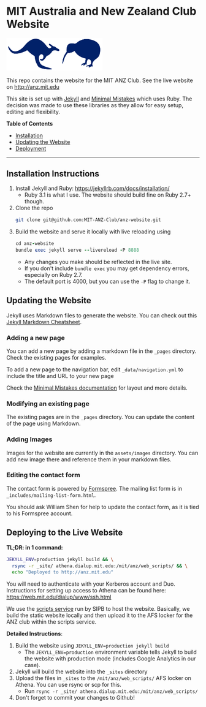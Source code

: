 # MIT Australia and New Zealand Club Website
<img src="assets/images/anz-logo.png" alt="MIT" width="250" style="align:center"/>

This repo contains the website for the MIT ANZ Club.
See the live website on http://anz.mit.edu

This site is set up with [Jekyll](https://github.com/jekyll/jekyll) and 
[Minimal Mistakes](https://github.com/mmistakes/minimal-mistakes) which uses Ruby.
The decision was made to use these libraries as they allow for easy setup, editing and flexibility.


**Table of Contents**

- [Installation](#installation-instructions)
- [Updating the Website](#updating-the-website)
- [Deployment](#deploying-to-the-live-website)

___

## Installation Instructions
1. Install Jekyll and Ruby: https://jekyllrb.com/docs/installation/
   - Ruby 3.1 is what I use. The website should build fine on Ruby 2.7+ though.
2. Clone the repo
   ```bash
   git clone git@github.com:MIT-ANZ-Club/anz-website.git
   ```
3. Build the website and serve it locally with live reloading using
   ```ruby
   cd anz-website
   bundle exec jekyll serve --livereload -P 8888
   ```
   - Any changes you make should be reflected in the live site.
   - If you don't include `bundle exec` you may get dependency errors, especially on Ruby 2.7.
   - The default port is 4000, but you can use the `-P` flag to change it.

## Updating the Website
Jekyll uses Markdown files to generate the website. You can check out this 
[Jekyll Markdown Cheatsheet](https://itopaloglu83.github.io/Jekyll-Markdown-Cheat-Sheet/).

### Adding a new page
You can add a new page by adding a markdown file in the `_pages` directory.
Check the existing pages for examples.

To add a new page to the navigation bar, edit `_data/navigation.yml` to include the title and URL to your new page

Check the [Minimal Mistakes documentation](https://mmistakes.github.io/minimal-mistakes/docs/pages/) for layout and more details.

### Modifying an existing page
The existing pages are in the `_pages` directory.
You can update the content of the page using Markdown.

### Adding Images
Images for the website are currently in the `assets/images` directory.
You can add new image there and reference them in your markdown files. 

### Editing the contact form
The contact form is powered by [Formspree](https://formspree.io/).
The mailing list form is in `_includes/mailing-list-form.html`.

You should ask William Shen for help to update the contact form, as it is tied to his Formspree account.

## Deploying to the Live Website
**TL;DR: in 1 command:**
```bash
JEKYLL_ENV=production jekyll build && \
  rsync -r _site/ athena.dialup.mit.edu:/mit/anz/web_scripts/ && \
  echo "Deployed to http://anz.mit.edu"
```

You will need to authenticate with your Kerberos account and Duo. Instructions for setting up access to Athena can be found here: https://web.mit.edu/dialup/www/ssh.html


We use the [scripts service](https://scripts.mit.edu/) run by SIPB to host the website.
Basically, we build the static website locally and then upload it to the AFS locker for the 
ANZ club within the scripts service.

**Detailed Instructions**:
1. Build the website using `JEKYLL_ENV=production jekyll build`
    - The `JEKYLL_ENV=production` environment variable tells Jekyll to build the website with production mode 
      (includes Google Analytics in our case).
2. Jekyll will build the website into the `_sites` directory
3. Upload the files in `_sites` to the `/mit/anz/web_scripts/` AFS locker on Athena. You can use rsync or scp for this.
    - Run `rsync -r _site/ athena.dialup.mit.edu:/mit/anz/web_scripts/`
4. Don't forget to commit your changes to Github!

